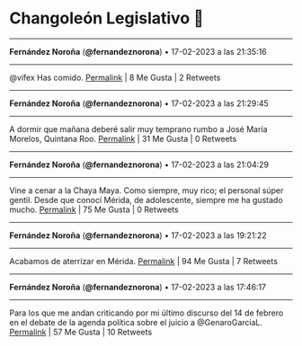 # Changoleón Legislativo 🙈
*****
**Fernández Noroña** (**@fernandeznorona**) • 17-02-2023 a las 21:35:16
*****
@vifex Has comido.
[Permalink](https://twitter.com/fernandeznorona/status/1626817604315754498) | 8 Me Gusta | 2 Retweets
*****
**Fernández Noroña** (**@fernandeznorona**) • 17-02-2023 a las 21:29:45
*****
A dormir que mañana deberé salir muy temprano rumbo a José María Morelos, Quintana Roo.
[Permalink](https://twitter.com/fernandeznorona/status/1626816214826614785) | 31 Me Gusta | 0 Retweets
*****
**Fernández Noroña** (**@fernandeznorona**) • 17-02-2023 a las 21:04:29
*****
Vine a cenar a la Chaya Maya. Como siempre, muy rico; el personal súper gentil. Desde que conocí Mérida, de adolescente, siempre me ha gustado mucho.
[Permalink](https://twitter.com/fernandeznorona/status/1626809857071280128) | 75 Me Gusta | 0 Retweets
*****
**Fernández Noroña** (**@fernandeznorona**) • 17-02-2023 a las 19:21:22
*****
Acabamos de aterrizar en Mérida.
[Permalink](https://twitter.com/fernandeznorona/status/1626783908984459264) | 94 Me Gusta | 7 Retweets
*****
**Fernández Noroña** (**@fernandeznorona**) • 17-02-2023 a las 17:46:17
*****
Para los que me andan criticando por mi último discurso del 14 de febrero en el debate de la agenda política sobre el juicio a ⁦@GenaroGarciaL⁩.
[Permalink](https://twitter.com/fernandeznorona/status/1626759979771510785) | 57 Me Gusta | 10 Retweets